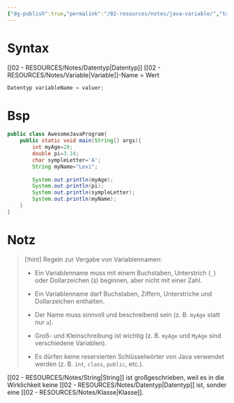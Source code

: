 ```yaml
---
{"dg-publish":true,"permalink":"/02-resources/notes/java-variable/","tags":["code/java"],"noteIcon":"","updated":"2024-10-22T15:36:58.000+02:00"}
---
```


# Syntax
[[02 - RESOURCES/Notes/Datentyp\|Datentyp]]  [[02 - RESOURCES/Notes/Variable\|Variable]]-Name = Wert

```java
Datentyp variableName = valuer;
```
# Bsp

```java
public class AwesomeJavaProgram{
	public static void main(String[] args){
		int myAge=28;
		double pi=3.14;
		char sympleLetter='A';
		String myName="Levi";
	
		System.out.println(myAge);
		System.out.println(pi);
		System.out.println(sympleLetter);
		System.out.println(myName);
	}
}
```

# Notz

>[!hint] Regeln zur Vergabe von Variablennamen:
>- Ein Variablenname muss mit einem Buchstaben, Unterstrich (`_`) oder Dollarzeichen (`$`) beginnen, aber nicht mit einer Zahl.
>  
>- Ein Variablenname darf Buchstaben, Ziffern, Unterstriche und Dollarzeichen enthalten.
>  
>- Der Name muss sinnvoll und beschreibend sein (z. B. `myAge` statt nur `a`).
>  
>- Groß- und Kleinschreibung ist wichtig (z. B. `myAge` und `MyAge` sind verschiedene Variablen).
>  
>- Es dürfen keine reservierten Schlüsselwörter von Java verwendet werden (z. B. `int`, `class`, `public`, etc.).

[[02 - RESOURCES/Notes/String\|String]] ist großgeschrieben, weil es in die Wirklichkeit keine [[02 - RESOURCES/Notes/Datentyp\|Datentyp]] ist, sonder eine [[02 - RESOURCES/Notes/Klasse\|Klasse]].
